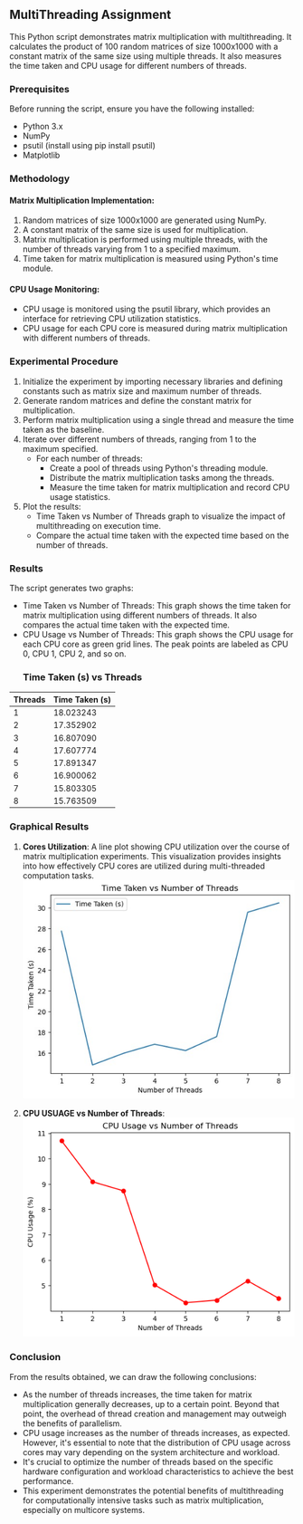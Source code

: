 ## MultiThreading Assignment

This Python script demonstrates matrix multiplication with multithreading. It calculates the product of 100 random matrices of size 1000x1000 with a constant matrix of the same size using multiple threads. It also measures the time taken and CPU usage for different numbers of threads.

### Prerequisites
Before running the script, ensure you have the following installed:
- Python 3.x
- NumPy
- psutil (install using pip install psutil)
- Matplotlib

### Methodology

#### Matrix Multiplication Implementation:
1. Random matrices of size 1000x1000 are generated using NumPy.
2. A constant matrix of the same size is used for multiplication.
3. Matrix multiplication is performed using multiple threads, with the number of threads varying from 1 to a specified maximum.
4. Time taken for matrix multiplication is measured using Python's time module.

#### CPU Usage Monitoring:
- CPU usage is monitored using the psutil library, which provides an interface for retrieving CPU utilization statistics.
- CPU usage for each CPU core is measured during matrix multiplication with different numbers of threads.

### Experimental Procedure
1. Initialize the experiment by importing necessary libraries and defining constants such as matrix size and maximum number of threads.
2. Generate random matrices and define the constant matrix for multiplication.
3. Perform matrix multiplication using a single thread and measure the time taken as the baseline.
4. Iterate over different numbers of threads, ranging from 1 to the maximum specified.
   - For each number of threads:
     - Create a pool of threads using Python's threading module.
     - Distribute the matrix multiplication tasks among the threads.
     - Measure the time taken for matrix multiplication and record CPU usage statistics.
5. Plot the results:
   - Time Taken vs Number of Threads graph to visualize the impact of multithreading on execution time.
   - Compare the actual time taken with the expected time based on the number of threads.

### Results
The script generates two graphs:
- Time Taken vs Number of Threads: This graph shows the time taken for matrix multiplication using different numbers of threads. It also compares the actual time taken with the expected time.
- CPU Usage vs Number of Threads: This graph shows the CPU usage for each CPU core as green grid lines. The peak points are labeled as CPU 0, CPU 1, CPU 2, and so on.
  ### Time Taken (s) vs Threads

| Threads | Time Taken (s) |
|---------|----------------|
| 1       | 18.023243      |
| 2       | 17.352902      |
| 3       | 16.807090      |
| 4       | 17.607774      |
| 5       | 17.891347      |
| 6       | 16.900062      |
| 7       | 15.803305      |
| 8       | 15.763509      |

### Graphical Results
1. **Cores Utilization**: A line plot showing CPU utilization over the course of matrix multiplication experiments. This visualization provides insights into how effectively CPU cores are utilized during multi-threaded computation tasks.
![Not Found](https://github.com/pulkit8690/MultiThreading/blob/e92a565dca56146e49eefe0d0f73c9e9bbdc874a/Time%20taken%20vs%20No.%20of%20Threads.jpeg)

2. **CPU USUAGE vs Number of Threads**: 
![Not Found](https://github.com/pulkit8690/MultiThreading/blob/d2314b1503480a7805961d42dbae0b9460205bc6/output1.png)

### Conclusion
From the results obtained, we can draw the following conclusions:
- As the number of threads increases, the time taken for matrix multiplication generally decreases, up to a certain point. Beyond that point, the overhead of thread creation and management may outweigh the benefits of parallelism.
- CPU usage increases as the number of threads increases, as expected. However, it's essential to note that the distribution of CPU usage across cores may vary depending on the system architecture and workload.
- It's crucial to optimize the number of threads based on the specific hardware configuration and workload characteristics to achieve the best performance.
- This experiment demonstrates the potential benefits of multithreading for computationally intensive tasks such as matrix multiplication, especially on multicore systems.
